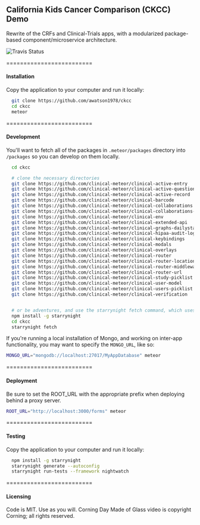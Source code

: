 ## California Kids Cancer Comparison (CKCC) Demo

Rewrite of the CRFs and Clinical-Trials apps, with a modularized package-based component/microservice architecture.

![Travis Status](https://travis-ci.org/awatson1978/ckcc.svg?branch=multiuser)

=========================
#### Installation  
Copy the application to your computer and run it locally:

````sh
  git clone https://github.com/awatson1978/ckcc
  cd ckcc
  meteor
````


=========================
#### Development
You'll want to fetch all of the packages in ``.meteor/packages`` directory into ``/packages`` so you can develop on them locally.

````sh
  cd ckcc

  # clone the necessary directories
  git clone https://github.com/clinical-meteor/clinical-active-entry
  git clone https://github.com/clinical-meteor/clinical-active-questionnaire
  git clone https://github.com/clinical-meteor/clinical-active-record
  git clone https://github.com/clinical-meteor/clinical-barcode
  git clone https://github.com/clinical-meteor/clinical-collaborations
  git clone https://github.com/clinical-meteor/clinical-collaborations-ui
  git clone https://github.com/clinical-meteor/clinical-env
  git clone https://github.com/clinical-meteor/clinical-extended-api
  git clone https://github.com/clinical-meteor/clinical-graphs-dailystats
  git clone https://github.com/clinical-meteor/clinical-hipaa-audit-log
  git clone https://github.com/clinical-meteor/clinical-keybindings
  git clone https://github.com/clinical-meteor/clinical-modals
  git clone https://github.com/clinical-meteor/clinical-overlays
  git clone https://github.com/clinical-meteor/clinical-router
  git clone https://github.com/clinical-meteor/clinical-router-location
  git clone https://github.com/clinical-meteor/clinical-router-middleware-stack
  git clone https://github.com/clinical-meteor/clinical-router-url
  git clone https://github.com/clinical-meteor/clinical-study-picklist
  git clone https://github.com/clinical-meteor/clinical-user-model
  git clone https://github.com/clinical-meteor/clinical-users-picklist
  git clone https://github.com/clinical-meteor/clinical-verification


  # or be adventures, and use the starrynight fetch command, which uses the .meteor/repo file
  npm install -g starrynight
  cd ckcc
  starrynight fetch
````

If you're running a local installation of Mongo, and working on inter-app functionality, you may want to specify the ``MONGO_URL``, like so:
````sh
MONGO_URL="mongodb://localhost:27017/MyAppDatabase" meteor
````


=========================
#### Deployment
Be sure to set the ROOT_URL with the appropriate prefix when deploying behind a proxy server.

````sh
ROOT_URL="http://localhost:3000/forms" meteor
````

=========================
#### Testing  
Copy the application to your computer and run it locally:

````sh
  npm install -g starrynight
  starrynight generate --autoconfig
  starrynight run-tests --framework nightwatch
````


=========================
#### Licensing  

Code is MIT.  Use as you will.
Corning Day Made of Glass video is copyright Corning; all rights reserved.
